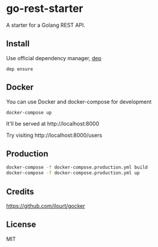 # go-rest-starter

A starter for a Golang REST API.

## Install

Use official dependency manager, [dep](https://github.com/golang/dep)

```
dep ensure
```

## Docker

You can use Docker and docker-compose for development

```
docker-compose up
```

It'll be served at http://localhost:8000

Try visiting http://localhost:8000/users

## Production

```sh
docker-compose -f docker-compose.production.yml build
docker-compose -f docker-compose.production.yml up
```

## Credits

https://github.com/ilourt/gocker

## License

MIT
